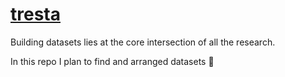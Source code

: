 # [tresta](https://github.com/CCsaurabh/tresta/)

Building datasets lies at the core intersection of all the research.

In this repo I plan to find and arranged datasets 🏁



